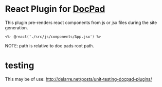 # React Plugin for [DocPad](http://docpad.org)

This plugin pre-renders react components from js or jsx files during the site generation.

    <%- @react('./src/js/components/App.jsx') %>

NOTE: path is relative to doc pads root path.


# testing

This may be of use: http://delarre.net/posts/unit-testing-docpad-plugins/